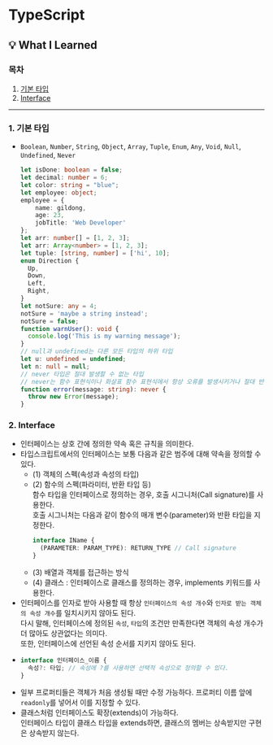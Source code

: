 # TypeScript

## 💡 What I Learned
### 목차
1. [기본 타입](###1.-기본-타입)
2. [Interface](###2.-Interface) 

---

### 1. 기본 타입
- `Boolean`, `Number`, `String`, `Object`, `Array`, `Tuple`, `Enum`, `Any`, `Void`, `Null`, `Undefined`, `Never`

  ```typescript
  let isDone: boolean = false;
  let decimal: number = 6;
  let color: string = "blue";
  let employee: object;
  employee = {
      name: gildong,
      age: 23,
      jobTitle: 'Web Developer'
  };
  let arr: number[] = [1, 2, 3];
  let arr: Array<number> = [1, 2, 3];
  let tuple: [string, number] = ['hi', 10];
  enum Direction {
    Up,
    Down,
    Left,
    Right,
  }
  let notSure: any = 4;
  notSure = 'maybe a string instead';
  notSure = false;
  function warnUser(): void {
    console.log('This is my warning message');
  }
  // null과 undefined는 다른 모든 타입의 하위 타입
  let u: undefined = undefined;
  let n: null = null;
  // never 타입은 절대 발생할 수 없는 타입
  // never는 함수 표현식이나 화살표 함수 표현식에서 항상 오류를 발생시키거나 절대 반환하지 않는, 끝에 도달하지 않는 타입으로 쓰인다.
  function error(message: string): never {
    throw new Error(message);
  }
  ```

### 2. Interface
- 인터페이스는 상호 간에 정의한 약속 혹은 규칙을 의미한다. 
- 타입스크립트에서의 인터페이스는 보통 다음과 같은 범주에 대해 약속을 정의할 수 있다.
  - (1) 객체의 스펙(속성과 속성의 타입)
  - (2) 함수의 스펙(파라미터, 반환 타입 등)  
    함수 타입을 인터페이스로 정의하는 경우, 호출 시그니처(Call signature)를 사용한다.  
    호출 시그니처는 다음과 같이 함수의 매개 변수(parameter)와 반환 타입을 지정한다.
    ```typescript
    interface IName {
      (PARAMETER: PARAM_TYPE): RETURN_TYPE // Call signature
    }
    ```
  - (3) 배열과 객체를 접근하는 방식
  - (4) 클래스 : 인터페이스로 클래스를 정의하는 경우, implements 키워드를 사용한다.
- 인터페이스를 인자로 받아 사용할 때 항상 `인터페이스의 속성 개수`와 `인자로 받는 객체의 속성 개수`를 일치시키지 않아도 된다.  
  다시 말해, 인터페이스에 정의된 `속성`, `타입`의 조건만 만족한다면 객체의 속성 개수가 더 많아도 상관없다는 의미다.  
  또한, 인터페이스에 선언된 속성 순서를 지키지 않아도 된다.
- ```typescript
  interface 인터페이스_이름 {
    속성?: 타입; // 속성에 ?를 사용하면 선택적 속성으로 정의할 수 있다.
  }
  ```
- 일부 프로퍼티들은 객체가 처음 생성될 때만 수정 가능하다. 프로퍼티 이름 앞에 `readonly`를 넣어서 이를 지정할 수 있다.
- 클래스처럼 인터페이스도 확장(extends)이 가능하다.  
  인터페이스 타입이 클래스 타입을 extends하면, 클래스의 멤버는 상속받지만 구현은 상속받지 않는다.

